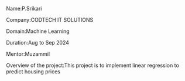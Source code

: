 Name:P.Srikari

Company:CODTECH IT SOLUTIONS

Domain:Machine Learning

Duration:Aug to Sep 2024

Mentor:Muzammil

Overview of the project:This project is to implement linear regression to predict housing prices
